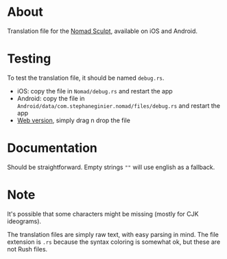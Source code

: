 # About

Translation file for the [Nomad Sculpt](https://nomadsculpt.com/]), available on iOS and Android.

# Testing

To test the translation file, it should be named `debug.rs`.

- iOS: copy the file in `Nomad/debug.rs` and restart the app
- Android: copy the file in `Android/data/com.stephaneginier.nomad/files/debug.rs` and restart the app
- [Web version](https://stephaneginier.com/archive/nomad_demo/), simply drag n drop the file

# Documentation

Should be straightforward.
Empty strings `""` will use english as a fallback.

# Note
It's possible that some characters might be missing (mostly for CJK ideograms).

The translation files are simply raw text, with easy parsing in mind.
The file extension is `.rs` because the syntax coloring is somewhat ok, but these are not Rush files.

